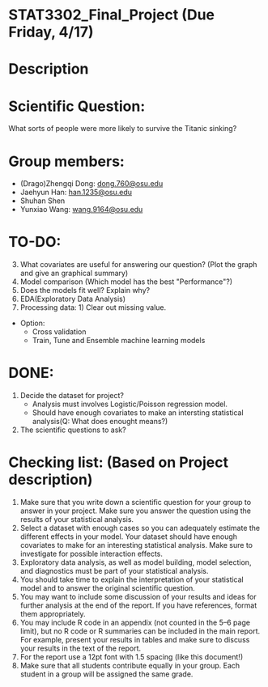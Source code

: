 # STAT3302_Final_Project (Due Friday, 4/17)

# Description

# Scientific Question:
What sorts of people were more likely to survive the Titanic sinking?

# Group members:
* (Drago)Zhengqi Dong: dong.760@osu.edu
* Jaehyun Han: han.1235@osu.edu
* Shuhan Shen
* Yunxiao Wang: wang.9164@osu.edu

# TO-DO:
3. What covariates are useful for answering our question? (Plot the graph and give an graphical summary)
4. Model comparison (Which model has the best "Performance"?)
5. Does the models fit well? Explain why?
6. EDA(Exploratory Data Analysis)
7. Processing data: 1) Clear out missing value.
* Option:
   + Cross validation
   + Train, Tune and Ensemble machine learning models


# DONE:
1. Decide the dataset for project? 
    * Analysis must involves Logistic/Poisson regression model. 
    * Should have enough covariates to make an intersting statistical analysis(Q: What does enought means?)
2. The scientific questions to ask?

# Checking list: (Based on Project description)
1. Make sure that you write down a scientific question for your group to answer in your
project. Make sure you answer the question using the results of your statistical analysis.
2. Select a dataset with enough cases so you can adequately estimate the different effects in
your model. Your dataset should have enough covariates to make for an interesting statistical
analysis. Make sure to investigate for possible interaction effects.
3. Exploratory data analysis, as well as model building, model selection, and diagnostics must
be part of your statistical analysis.
4. You should take time to explain the interpretation of your statistical model and to answer
the original scientific question.
5. You may want to include some discussion of your results and ideas for further analysis at
the end of the report. If you have references, format them appropriately.
6. You may include R code in an appendix (not counted in the 5–6 page limit), but no R code
or R summaries can be included in the main report. For example, present your results in
tables and make sure to discuss your results in the text of the report.
7. For the report use a 12pt font with 1.5 spacing (like this document!)
8. Make sure that all students contribute equally in your group. Each student in a group will
be assigned the same grade.

